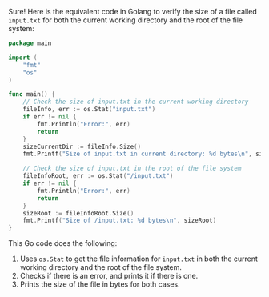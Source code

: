  Sure! Here is the equivalent code in Golang to verify the size of a file called `input.txt` for both the current working directory and the root of the file system:

```go
package main

import (
	"fmt"
	"os"
)

func main() {
	// Check the size of input.txt in the current working directory
	fileInfo, err := os.Stat("input.txt")
	if err != nil {
		fmt.Println("Error:", err)
		return
	}
	sizeCurrentDir := fileInfo.Size()
	fmt.Printf("Size of input.txt in current directory: %d bytes\n", sizeCurrentDir)

	// Check the size of input.txt in the root of the file system
	fileInfoRoot, err := os.Stat("/input.txt")
	if err != nil {
		fmt.Println("Error:", err)
		return
	}
	sizeRoot := fileInfoRoot.Size()
	fmt.Printf("Size of /input.txt: %d bytes\n", sizeRoot)
}
```

This Go code does the following:
1. Uses `os.Stat` to get the file information for `input.txt` in both the current working directory and the root of the file system.
2. Checks if there is an error, and prints it if there is one.
3. Prints the size of the file in bytes for both cases.
